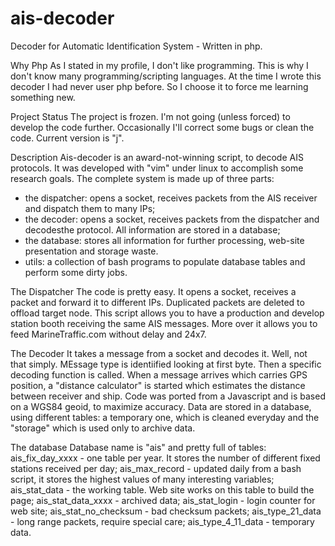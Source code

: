 # ais-decoder
Decoder for Automatic Identification System - Written in php.

Why Php
As I stated in my profile, I don't like programming. This is why I don't know many programming/scripting languages. At the time I wrote this decoder I had never user php before. So I choose it to force me learning something new. 

Project Status
The project is frozen. I'm not going (unless forced) to develop the code further. Occasionally I'll correct some bugs or clean the code. Current version is "j".

Description
Ais-decoder is an award-not-winning script, to decode AIS protocols. It was developed with "vim" under linux to accomplish some research goals. The complete system is made up of three parts:
- the dispatcher: opens a socket, receives packets from the AIS receiver and dispatch them to many IPs;
- the decoder: opens a socket, receives packets from the dispatcher and decodesthe protocol. All information are stored in a database;
- the database: stores all information for further processing, web-site presentation and storage waste.
- utils: a collection of bash programs to populate database tables and perform some dirty jobs.

The Dispatcher
The code is pretty easy. It opens a socket, receives a packet and forward it to different IPs. Duplicated packets are deleted to offload target node. This script allows you to have a production and develop station booth receiving the same AIS messages. More over it allows you to feed MarineTraffic.com without delay and 24x7.

The Decoder
It takes a message from a socket and decodes it. Well, not that simply. MEssage type is identiified looking at first byte. Then a specific decoding function is called. When a message arrives which carries GPS position, a "distance calculator" is started which estimates the distance between receiver and ship. Code was ported from a Javascript and is based on a WGS84 geoid, to maximize accuracy. Data are stored in a database, using different tables: a temporary one, which is cleaned everyday and the "storage" which is used only to archive data. 

The database
Database name is "ais" and pretty full of tables:
ais_fix_day_xxxx     - one table per year. It stores the number of different fixed stations received per day;
ais_max_record       - updated daily from a bash script, it stores the highest values of many interesting variables;
ais_stat_data        - the working table. Web site works on this table to build the page;
ais_stat_data_xxxx   - archived data;
ais_stat_login       - login counter for web site;
ais_stat_no_checksum - bad checksum packets;
ais_type_21_data     - long range packets, require special care;
ais_type_4_11_data   - temporary data.

